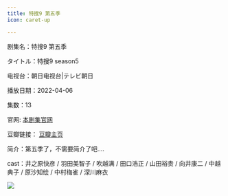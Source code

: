 ```yaml
---
title: 特搜9 第五季
icon: caret-up

---
```


剧集名：特搜9 第五季

タイトル：特捜9 season5

电视台：朝日电视台|テレビ朝日

播放日期：2022-04-06

集数：13

官网: [本剧集官网](https://www.tv-asahi.co.jp/tokusou9_05/)

豆瓣链接： [豆瓣主页](https://movie.douban.com/subject/35795537/)


简介：第五季了，不需要简介了吧....

cast：井之原快彦 / 羽田美智子 / 吹越满 / 田口浩正 / 山田裕贵 / 向井康二 / 中越典子 / 原沙知绘 / 中村梅雀 / 深川麻衣

![](https://listpic.tsgsanjiao.com/2022/2022ts9s5.jpg)